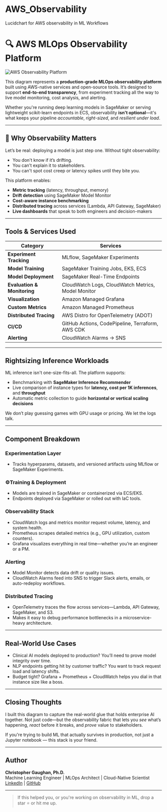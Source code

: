 # AWS_Observability
Lucidchart for AWS observability in ML Workflows

# 🔍 AWS MLOps Observability Platform

![AWS Observability Platform](./assets/aws_obsiverse_ML_cropped.png)

This diagram represents a **production-grade MLOps observability platform** built using AWS-native services and open-source tools. It’s designed to support **end-to-end transparency**, from experiment tracking all the way to live model monitoring, cost analysis, and alerting.

Whether you're running deep learning models in SageMaker or serving lightweight scikit-learn endpoints in ECS, observability **isn't optional**—it's what keeps your pipeline *accountable*, *right-sized*, and *resilient under load*.

---

## 🧠 Why Observability Matters

Let’s be real: deploying a model is just step one. Without tight observability:
- You don't know if it’s drifting.
- You can’t explain it to stakeholders.
- You can't spot cost creep or latency spikes until they bite you.

This platform enables:
- **Metric tracking** (latency, throughput, memory)
- **Drift detection** using SageMaker Model Monitor
- **Cost-aware instance benchmarking**
- **Distributed tracing** across services (Lambda, API Gateway, SageMaker)
- **Live dashboards** that speak to both engineers and decision-makers

---

## Tools & Services Used

| Category | Services |
|----------|----------|
| **Experiment Tracking** | MLflow, SageMaker Experiments |
| **Model Training** | SageMaker Training Jobs, EKS, ECS |
| **Model Deployment** | SageMaker Real-Time Endpoints |
| **Evaluation & Monitoring** | CloudWatch Logs, CloudWatch Metrics, Model Monitor |
| **Visualization** | Amazon Managed Grafana |
| **Custom Metrics** | Amazon Managed Prometheus |
| **Distributed Tracing** | AWS Distro for OpenTelemetry (ADOT) |
| **CI/CD** | GitHub Actions, CodePipeline, Terraform, AWS CDK |
| **Alerting** | CloudWatch Alarms → SNS |

---

## Rightsizing Inference Workloads

ML inference isn't one-size-fits-all. The platform supports:
- Benchmarking with **SageMaker Inference Recommender**
- Live comparison of instance types for **latency, cost per 1K inferences**, and **throughput**
- Automatic metric collection to guide **horizontal or vertical scaling decisions**

We don’t play guessing games with GPU usage or pricing. We let the logs talk.

---

## Component Breakdown

### Experimentation Layer
- Tracks hyperparams, datasets, and versioned artifacts using MLflow or SageMaker Experiments.

### ⚙Training & Deployment
- Models are trained in SageMaker or containerized via ECS/EKS.
- Endpoints deployed via SageMaker or rolled out with IaC tools.

### Observability Stack
- CloudWatch logs and metrics monitor request volume, latency, and system health.
- Prometheus scrapes detailed metrics (e.g., GPU utilization, custom counters).
- Grafana visualizes everything in real time—whether you’re an engineer or a PM.

### Alerting
- Model Monitor detects data drift or quality issues.
- CloudWatch Alarms feed into SNS to trigger Slack alerts, emails, or auto-redeploy workflows.

### Distributed Tracing
- OpenTelemetry traces the flow across services—Lambda, API Gateway, SageMaker, and S3.
- Makes it easy to debug performance bottlenecks in a microservice-heavy architecture.

---

## Real-World Use Cases

- Clinical AI models deployed to production? You’ll need to prove model integrity over time.
- NLP endpoints getting hit by customer traffic? You want to track request load and latency shifts.
- Budget tight? Grafana + Prometheus + CloudWatch helps you dial in that instance size like a boss.

---

## Closing Thoughts

I built this diagram to capture the real-world glue that holds enterprise AI together. Not just code—but the observability fabric that lets you *see* what’s happening, *react* before it breaks, and *prove* value to stakeholders.

If you're trying to build ML that actually survives in production, not just a Jupyter notebook — this stack is your friend.

---

## Author

**Christopher Gaughan, Ph.D.**  
Machine Learning Engineer | MLOps Architect | Cloud-Native Scientist  
[LinkedIn](https://www.linkedin.com/in/gaughanchristopher) | [GitHub](https://github.com/christophergaughan)

---

> If this helped you, or you're working on observability in ML, drop a star ⭐ or hit me up.


